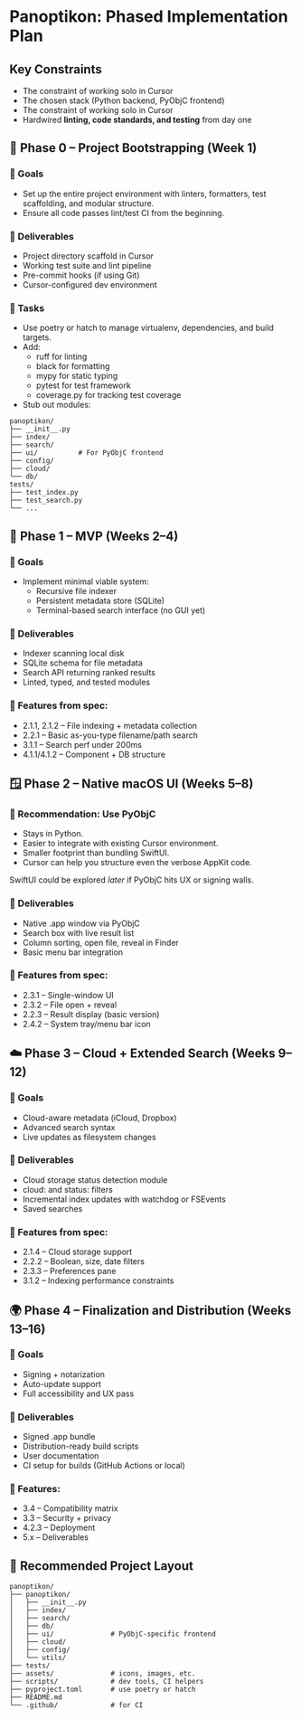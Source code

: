 # Panoptikon: Phased Implementation Plan

## Key Constraints

* The constraint of working solo in Cursor
* The chosen stack (Python backend, PyObjC frontend)
* The constraint of working solo in Cursor
* Hardwired **linting, code standards, and testing** from day one

## 🧱 Phase 0 – Project Bootstrapping (Week 1)
### 🔹 Goals
* Set up the entire project environment with linters, formatters, test scaffolding, and modular structure.
* Ensure all code passes lint/test CI from the beginning.

### 🔹 Deliverables
* Project directory scaffold in Cursor
* Working test suite and lint pipeline
* Pre-commit hooks (if using Git)
* Cursor-configured dev environment

### 🔹 Tasks
* Use poetry or hatch to manage virtualenv, dependencies, and build targets.
* Add:
  * ruff for linting
  * black for formatting
  * mypy for static typing
  * pytest for test framework
  * coverage.py for tracking test coverage
* Stub out modules:
```
panoptikon/
├── __init__.py
├── index/
├── search/
├── ui/          # For PyObjC frontend
├── config/
├── cloud/
└── db/
tests/
├── test_index.py
├── test_search.py
└── ...
```

## 🚀 Phase 1 – MVP (Weeks 2–4)
### 🔹 Goals
* Implement minimal viable system:
  * Recursive file indexer
  * Persistent metadata store (SQLite)
  * Terminal-based search interface (no GUI yet)

### 🔹 Deliverables
* Indexer scanning local disk
* SQLite schema for file metadata
* Search API returning ranked results
* Linted, typed, and tested modules

### 🔹 Features from spec:
* 2.1.1, 2.1.2 – File indexing + metadata collection
* 2.2.1 – Basic as-you-type filename/path search
* 3.1.1 – Search perf under 200ms
* 4.1.1/4.1.2 – Component + DB structure

## 🪟 Phase 2 – Native macOS UI (Weeks 5–8)
### 🔹 Recommendation: Use PyObjC
* Stays in Python.
* Easier to integrate with existing Cursor environment.
* Smaller footprint than bundling SwiftUI.
* Cursor can help you structure even the verbose AppKit code.

SwiftUI could be explored *later* if PyObjC hits UX or signing walls.

### 🔹 Deliverables
* Native .app window via PyObjC
* Search box with live result list
* Column sorting, open file, reveal in Finder
* Basic menu bar integration

### 🔹 Features from spec:
* 2.3.1 – Single-window UI
* 2.3.2 – File open + reveal
* 2.2.3 – Result display (basic version)
* 2.4.2 – System tray/menu bar icon

## ☁️ Phase 3 – Cloud + Extended Search (Weeks 9–12)
### 🔹 Goals
* Cloud-aware metadata (iCloud, Dropbox)
* Advanced search syntax
* Live updates as filesystem changes

### 🔹 Deliverables
* Cloud storage status detection module
* cloud: and status: filters
* Incremental index updates with watchdog or FSEvents
* Saved searches

### 🔹 Features from spec:
* 2.1.4 – Cloud storage support
* 2.2.2 – Boolean, size, date filters
* 2.3.3 – Preferences pane
* 3.1.2 – Indexing performance constraints

## 🌍 Phase 4 – Finalization and Distribution (Weeks 13–16)
### 🔹 Goals
* Signing + notarization
* Auto-update support
* Full accessibility and UX pass

### 🔹 Deliverables
* Signed .app bundle
* Distribution-ready build scripts
* User documentation
* CI setup for builds (GitHub Actions or local)

### 🔹 Features:
* 3.4 – Compatibility matrix
* 3.3 – Security + privacy
* 4.2.3 – Deployment
* 5.x – Deliverables

## 📂 Recommended Project Layout
```
panoptikon/
├── panoptikon/
│   ├── __init__.py
│   ├── index/
│   ├── search/
│   ├── db/
│   ├── ui/              # PyObjC-specific frontend
│   ├── cloud/
│   ├── config/
│   └── utils/
├── tests/
├── assets/              # icons, images, etc.
├── scripts/             # dev tools, CI helpers
├── pyproject.toml       # use poetry or hatch
├── README.md
└── .github/             # for CI
```
